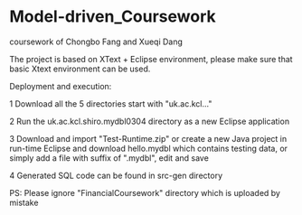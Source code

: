 # Model-driven_Coursework
coursework of Chongbo Fang and Xueqi Dang

The project is based on XText + Eclipse environment, please make sure that basic Xtext environment can be used.

Deployment and execution:

1 Download all the 5 directories start with "uk.ac.kcl..."

2 Run the uk.ac.kcl.shiro.mydbl0304 directory as a new Eclipse application

3 Download and import "Test-Runtime.zip" or create a new Java project in run-time Eclipse and download hello.mydbl which contains testing 
data, or simply add a file with suffix of ".mydbl", edit and save

4 Generated SQL code can be found in src-gen directory

PS: Please ignore "FinancialCoursework" directory which is uploaded by mistake
